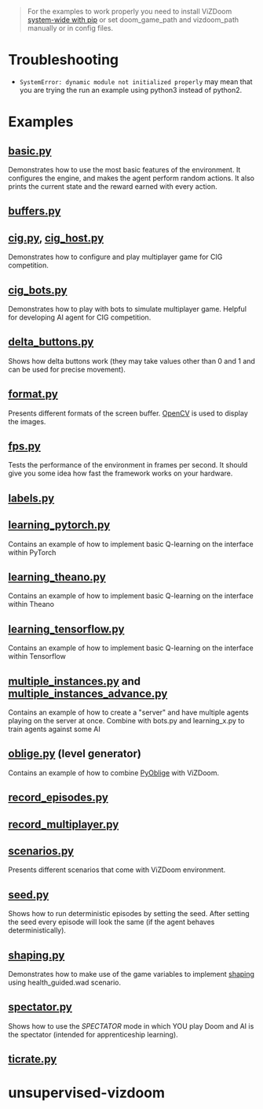 > For the examples to work properly you need to install ViZDoom [system-wide with pip](https://github.com/mwydmuch/ViZDoom/blob/master/doc/Building.md) or set doom_game_path and vizdoom_path manually or in config files.

# Troubleshooting
 * `SystemError: dynamic module not initialized properly` may mean that you are trying the run an example using python3 instead of python2.

# Examples

## [basic.py](https://github.com/mwydmuch/ViZDoom/blob/master/examples/python/basic.py)
Demonstrates how to use the most basic features of the environment. It configures the engine, and makes the agent perform random actions. It also prints the current state and the reward earned with every action.

## [buffers.py](https://github.com/mwydmuch/ViZDoom/blob/master/examples/python/buffers.py)

## [cig.py](https://github.com/mwydmuch/ViZDoom/blob/master/examples/python/cig.py), [cig_host.py](https://github.com/mwydmuch/ViZDoom/blob/master/examples/python/cig_host.py)
Demonstrates how to configure and play multiplayer game for CIG competition.

## [cig_bots.py](https://github.com/mwydmuch/ViZDoom/blob/master/examples/python/cig_bots.py)
Demonstrates how to play with bots to simulate multiplayer game. Helpful for developing AI agent for CIG competition.

## [delta_buttons.py](https://github.com/mwydmuch/ViZDoom/blob/master/examples/python/delta_buttons.py)
Shows how delta buttons work (they may take values other than 0 and 1 and can be used for precise movement).

## [format.py](https://github.com/mwydmuch/ViZDoom/blob/master/examples/python/format.py)
Presents different formats of the screen buffer. [OpenCV](http://opencv.org/) is used to display the images.

## [fps.py](https://github.com/mwydmuch/ViZDoom/blob/master/examples/python/fps.py)
Tests the performance of the environment in frames per second. It should give you some idea how fast the framework works on your hardware.

## [labels.py](https://github.com/mwydmuch/ViZDoom/blob/master/examples/python/labels.py)

## [learning_pytorch.py](https://github.com/mwydmuch/ViZDoom/blob/master/examples/python/learning_pytorch.py)
Contains an example of how to implement basic Q-learning on the interface within PyTorch

## [learning_theano.py](https://github.com/mwydmuch/ViZDoom/blob/master/examples/python/learning_theano.py)
Contains an example of how to implement basic Q-learning on the interface within Theano

## [learning_tensorflow.py](https://github.com/mwydmuch/ViZDoom/blob/master/examples/python/learning_tensorflow.py)
Contains an example of how to implement basic Q-learning on the interface within Tensorflow

## [multiple_instances.py](https://github.com/mwydmuch/ViZDoom/blob/master/examples/python/multiple_instances.py) and [multiple_instances_advance.py](https://github.com/mwydmuch/ViZDoom/blob/master/examples/python/multiple_instances_advance.py)
Contains an example of how to create a "server" and have multiple agents playing on the server at once. Combine with bots.py and learning_x.py to train agents against some AI

## [oblige.py](https://github.com/mwydmuch/ViZDoom/blob/master/examples/python/multiple_instances.py) (level generator)
Contains an example of how to combine [PyOblige](https://github.com/mwydmuch/PyOblige) with ViZDoom.

## [record_episodes.py](https://github.com/mwydmuch/ViZDoom/blob/master/examples/python/record_episodes.py)

## [record_multiplayer.py](https://github.com/mwydmuch/ViZDoom/blob/master/examples/python/record_multiplayer.py)

## [scenarios.py](https://github.com/mwydmuch/ViZDoom/blob/master/examples/python/scenarios.py)
Presents different scenarios that come with ViZDoom environment.

## [seed.py](https://github.com/mwydmuch/ViZDoom/blob/master/examples/python/seed.py)
Shows how to run deterministic episodes by setting the seed. After setting the seed every episode will look the same (if the agent behaves deterministically).

## [shaping.py](https://github.com/mwydmuch/ViZDoom/blob/master/examples/python/shaping.py)
Demonstrates how to make use of the game variables to implement [shaping](https://en.wikipedia.org/wiki/Shaping_(psychology)) using health_guided.wad scenario.

## [spectator.py](https://github.com/mwydmuch/ViZDoom/blob/master/examples/python/spectator.py)
Shows how to use the *SPECTATOR* mode in which YOU play Doom and AI is the spectator (intended for apprenticeship learning).

## [ticrate.py](https://github.com/mwydmuch/ViZDoom/blob/master/examples/python/ticrate.py)
# unsupervised-vizdoom
